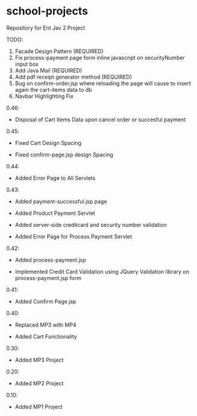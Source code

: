 # school-projects
Repository for Ent Jav 2 Project

TODO: 

  1. Facade Design Pattern (REQUIRED)
  2. Fix process-payment page form inline javascript on securityNumber input box
  3. Add Java Mail (REQUIRED)
  4. Add pdf receipt generator method (REQUIRED)
  5. Bug on confirm-order.jsp where reloading the page will cause to insert again the cart-items data to db
  6. Navbar Highlighting Fix
 
0.46: 

  * Disposal of Cart Items Data upon cancel order or succesful payment

0.45: 

  * Fixed Cart Design Spacing

  * Fixed confirm-page.jsp design Spacing

0.44: 

  * Added Error Page to All Servlets

0.43:

  * Added payment-successful.jsp page
  
  * Added Product Payment Servlet
  
  * Added server-side creditcard and security number validation
  
  * Added Error Page for Process Payment Servlet

0.42:
 
  * Added process-payment.jsp
  
  * Implemented Credit Card Validation using JQuery Validation library on process-payment.jsp form

0.41: 

  * Added Confirm Page.jsp

0.40:

  * Replaced MP3 with MP4
  
  * Added Cart Functionality

0.30: 

  * Added MP3 Project

0.20:

  * Added MP2 Project
  
0.10: 

  * Added MP1 Project

